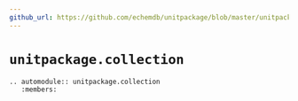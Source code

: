 ```yaml
---
github_url: https://github.com/echemdb/unitpackage/blob/master/unitpackage/collection.py
---
```


# `unitpackage.collection`
```{eval-rst}
.. automodule:: unitpackage.collection
   :members:
```
